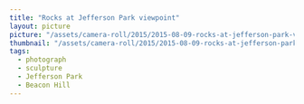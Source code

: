 ```yaml
---
title: "Rocks at Jefferson Park viewpoint"
layout: picture
picture: "/assets/camera-roll/2015/2015-08-09-rocks-at-jefferson-park-viewpoint/20150809_195945693_iOS.jpg"
thumbnail: "/assets/camera-roll/2015/2015-08-09-rocks-at-jefferson-park-viewpoint/20150809_195945693_iOS-thumbnail.jpg"
tags:
  - photograph
  - sculpture
  - Jefferson Park
  - Beacon Hill
---
```

